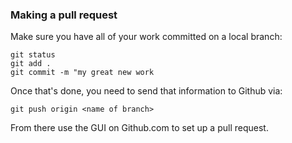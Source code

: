 ### Making a pull request

Make sure you have all of your work committed on a local branch:

```
git status
git add .
git commit -m "my great new work
```

Once that's done, you need to send that information to Github via:

```
git push origin <name of branch>
```

From there use the GUI on Github.com to set up a pull request.
